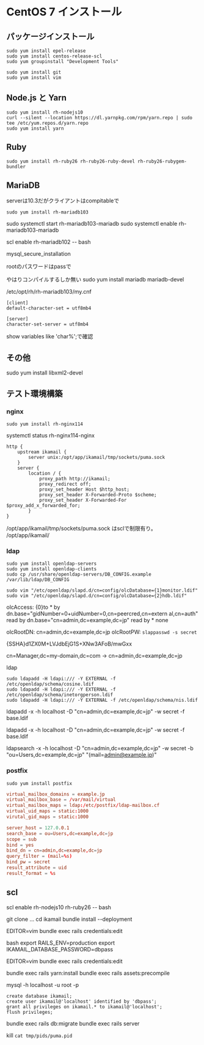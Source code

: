# CentOS 7 インストール

## パッケージインストール

```
sudo yum install epel-release
sudo yum install centos-release-scl
sudo yum groupinstall "Development Tools"
```

```
sudo yum install git
sudo yum install vim
```


## Node.js と Yarn

```
sudo yum install rh-nodejs10
curl --silent --location https://dl.yarnpkg.com/rpm/yarn.repo | sudo tee /etc/yum.repos.d/yarn.repo
sudo yum install yarn
```

## Ruby

```
sudo yum install rh-ruby26 rh-ruby26-ruby-devel rh-ruby26-rubygem-bundler
```

## MariaDB

serverは10.3だがクライアントはcompitableで

```
sudo yum install rh-mariadb103
```

sudo systemctl start rh-mariadb103-mariadb
sudo systemctl enable rh-mariadb103-mariadb

scl enable rh-mariadb102 -- bash

mysql_secure_installation

rootのパスワードはpassで

やはりコンパイルするしか無い
sudo yum install mariadb mariadb-devel


/etc/opt/rh/rh-mariadb103/my.cnf

```
[client]
default-character-set = utf8mb4

[server]
character-set-server = utf8mb4
```

show variables like 'char%';で確認

## その他

sudo yum install libxml2-devel


## テスト環境構築

### nginx

```
sudo yum install rh-nginx114
```
systemctl status rh-nginx114-nginx

```
http {
    upstream ikamail {
        server unix:/opt/app/ikamail/tmp/sockets/puma.sock
    }
    server {
        location / {
            proxy_path http://ikamail;
            proxy_redirect off;
            proxy_set_header Host $http_host;
            proxy_set_header X-Forwarded-Proto $scheme;
            proxy_set_header X-Forwarded-For $proxy_add_x_forwarded_for;
        }
}
```

/opt/app/ikamail/tmp/sockets/puma.sock
はsclで制限有り。
/opt/app/ikamail/

### ldap

```
sudo yum install openldap-servers
sudo yum install openldap-clients
sudo cp /usr/share/openldap-servers/DB_CONFIG.example /var/lib/ldap/DB_CONFIG
```

```
sudo vim "/etc/openldap/slapd.d/cn=config/olcDatabase={1}monitor.ldif"
sudo vim "/etc/openldap/slapd.d/cn=config/olcDatabase={2}hdb.ldif"
```

olcAccess: {0}to * by dn.base="gidNumber=0+uidNumber=0,cn=peercred,cn=extern
 al,cn=auth" read by dn.base="cn=admin,dc=example,dc=jp" read by * none

olcRootDN: cn=admin,dc=example,dc=jp
olcRootPW: `slappasswd -s secret`


{SSHA}d1ZX0M+LVJdbEjG1S+XNw3AFoB/mwGxx

cn=Manager,dc=my-domain,dc=com -> cn=admin,dc=example,dc=jp

ldap

```
sudo ldapadd -H ldapi:/// -Y EXTERNAL -f /etc/openldap/schema/cosine.ldif
sudo ldapadd -H ldapi:/// -Y EXTERNAL -f /etc/openldap/schema/inetorgperson.ldif
sudo ldapadd -H ldapi:/// -Y EXTERNAL -f /etc/openldap/schema/nis.ldif
```


ldapadd -x -h localhost -D "cn=admin,dc=example,dc=jp" -w secret -f base.ldif

ldapadd -x -h localhost -D "cn=admin,dc=example,dc=jp" -w secret -f base.ldif

 ldapsearch -x -h localhost -D "cn=admin,dc=example,dc=jp" -w secret -b "ou=Users,dc=example,dc=jp" "(mail=admin@example.jp)"

### postfix

```
sudo yum install postfix
```

```main.cf
virtual_mailbox_domains = example.jp
virtual_mailbox_base = /var/mail/virtual
virtual_mailbox_maps = ldap:/etc/postfix/ldap-mailbox.cf
virtual_uid_maps = static:1000
virutal_gid_maps = static:1000
```


```ldap-mailbox.cf
server_host = 127.0.0.1
search_base = ou=Users,dc=example,dc=jp
scope = sub
bind = yes
bind_dn = cn=admin,dc=example,dc=jp
query_filter = (mail=%s)
bind_pw = secret
result_attribute = uid
result_format = %s
```

## scl

scl enable rh-nodejs10 rh-ruby26 -- bash

git clone ...
cd ikamail
bundle install --deployment

EDITOR=vim bundle exec rails credentials:edit

bash
export RAILS_ENV=production
export IKAMAIL_DATABASE_PASSWORD=dbpass

EDITOR=vim bundle exec rails credentials:edit


bundle exec rails yarn:install
bundle exec rails assets:precompile

mysql -h localhost -u root -p
```
create database ikamail;
create user ikamail@'localhost' identified by 'dbpass';
grant all privileges on ikamail.* to ikamail@'localhost';
flush privileges;
```

bundle exec rails db:migrate
bundle exec rails server

kill `cat tmp/pids/puma.pid`
